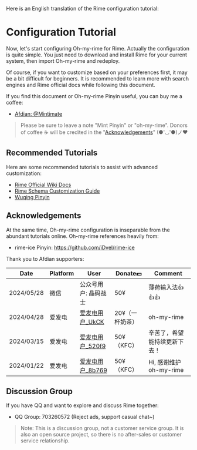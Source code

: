 Here is an English translation of the Rime configuration tutorial:

# Configuration Tutorial

Now, let's start configuring Oh-my-rime for Rime. Actually the configuration is quite simple. You just need to download and install Rime for your current system, then import Oh-my-rime and redeploy.

Of course, if you want to customize based on your preferences first, it may be a bit difficult for beginners. It is recommended to learn more with search engines and Rime official docs while following this document.

If you find this document or Oh-my-rime Pinyin useful, you can buy me a coffee:

- [Afdian: @Mintimate](https://afdian.net/a/mintimate)

> Please be sure to leave a note "Mint Pinyin" or "oh-my-rime". Donors of coffee ☕️ will be credited in the "[Acknowledgements](#Acknowledgements)" (●'◡'●)ノ♥



## Recommended Tutorials

Here are some recommended tutorials to assist with advanced customization:

- [Rime Official Wiki Docs](https://github.com/rime/home/wiki)
- [Rime Schema Customization Guide](https://github.com/LEOYoon-Tsaw/Rime_collections/blob/master/Rime_description.md)
- [Wuqing Pinyin](https://dvel.me/posts/rime-ice/)

## Acknowledgements

At the same time, Oh-my-rime configuration is inseparable from the abundant tutorials online. Oh-my-rime references heavily from:

- rime-ice Pinyin: https://github.com/iDvel/rime-ice

Thank you to Afdian supporters:

| Date       | Platform | User                                                                 | Donate💵  | Comment            |
|------------|----------|----------------------------------------------------------------------|-----------|--------------------|
| 2024/05/28 | 微信       | 公众号用户: 晶码战士                                                          | 50¥       | 薄荷输入法👍👍👍        |
| 2024/04/28 | 爱发电      | [爱发电用户_UkCK](https://afdian.net/u/8717bcc8054511efbfc052540025c377)  | 20¥（一杯奶茶） | oh-my-rime         |
| 2024/03/15 | 爱发电      | [爱发电用户_520f9](https://afdian.net/u/520f9e12e26111eeaa3a5254001e7c00) | 50¥（KFC）  | 辛苦了，希望能持续更新下去！     |
| 2024/01/22 | 爱发电      | [爱发电用户_8b769](https://afdian.net/u/8b769b02b8c111ee928952540025c377) | 50¥（KFC）  | Hi, 感谢维护oh-my-rime |

## Discussion Group

If you have QQ and want to explore and discuss Rime together:

- QQ Group: 703260572 (Reject ads, support casual chat~)

> Note: This is a discussion group, not a customer service group. It is also an open source project, so there is no after-sales or customer service relationship.